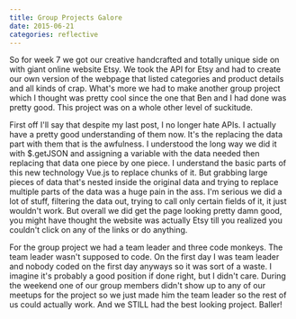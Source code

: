```yaml
---
title: Group Projects Galore
date: 2015-06-21
categories: reflective
---
```


So for week 7 we got our creative handcrafted and totally unique side on with giant online website Etsy. We took the API for Etsy and had to create our own version of the webpage that listed categories and product details and all kinds of crap. What's more we had to make another group project which I thought was pretty cool since the one that Ben and I had done was pretty good. This project was on a whole other level of suckitude.

First off I'll say that despite my last post, I no longer hate APIs. I actually have a pretty good understanding of them now. It's the replacing the data part with them that is the awfulness. I understood the long way we did it with $.getJSON and assigning a variable with the data needed then replacing that data one piece by one piece. I understand the basic parts of this new technology Vue.js to replace chunks of it. But grabbing large pieces of data that's nested inside the original data and trying to replace multiple parts of the data was a huge pain in the ass. I'm serious we did a lot of stuff, filtering the data out, trying to call only certain fields of it, it just wouldn't work. But overall we did get the page looking pretty damn good, you might have thought the website was actually Etsy till you realized you couldn't click on any of the links or do anything.

For the group project we had a team leader and three code monkeys. The team leader wasn't supposed to code. On the first day I was team leader and nobody coded on the first day anyways so it was sort of a waste. I imagine it's probably a good position if done right, but I didn't care. During the weekend one of our group members didn't show up to any of our meetups for the project so we just made him the team leader so the rest of us could actually work. And we STILL had the best looking project. Baller!
